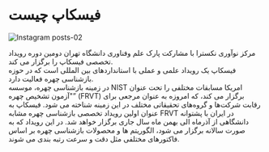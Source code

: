 # فیسکاپ چیست
![Instagram posts-02](https://user-images.githubusercontent.com/94538977/142716356-bb99b88e-492e-45b9-8db8-04bc536c216c.jpg)


مرکز نوآوری نکسترا با مشارکت پارک علم وفناوری دانشگاه تهران
دومین دوره رویداد تخصصی فیسکاپ را برگزار می کند.  
فیسکاپ یک رویداد علمی و عملی با استانداردهای بین المللی است که در حوزه بازشناسی چهره فعالیت دارد.  
در زمینه بازشناسی چهره، موسسه NIST امریکا مسابقات مختلفی را تحت عنوان "آزمون تشخیص چهره”  (FRVT) برگزار می کند،
که امروزه به ‌عنوان مرجعی برای رقابت شرکت‌ها و گروه‌های تحقیقاتی مختلف در این زمینه شناخته می شود.
فیسکاپ به عنوان اولین رویداد تخصصی بازشناسی چهره مشابه FRVT در ایران با پشتوانه دانشگاهی از آذرماه الی  بهمن ماه سال جاری برگزار 
خواهد شد. در این رویداد که به صورت سالانه برگزار می شود، الگوریتم ها و محصولات بازشناسی چهره بر اساس فاکتورهای مختلفی مثل دقت و
سرعت رتبه بندی می شوند.
